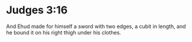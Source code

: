 # Judges 3:16

And Ehud made for himself a sword with two edges, a cubit in length, and he bound it on his right thigh under his clothes.
